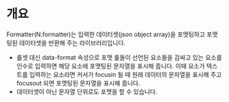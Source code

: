 개요
===

Formatter(N.formatter)는 입력한 데이터셋(json object array)을 포맷팅하고 포맷팅된 데이터셋을 반환해 주는 라이브러리입니다.

 * 룰셋 대신 data-format 속성으로 포맷 룰들이 선언된 요소들을 감싸고 있는 요소를 인수로 입력하면 해당 요소에 포맷팅된 문자열을 표시해 줍니다.
이때 요소가 텍스트를 입력하는 요소라면 커서가 focusin 될 때 원래 데이터의 문자열을 표시해 주고 focusout 되면 포맷팅된 문자열을 표시해 줍니다.
 * 데이터셋이 아닌 문자열 단위로도 포맷을 할 수 있습니다.